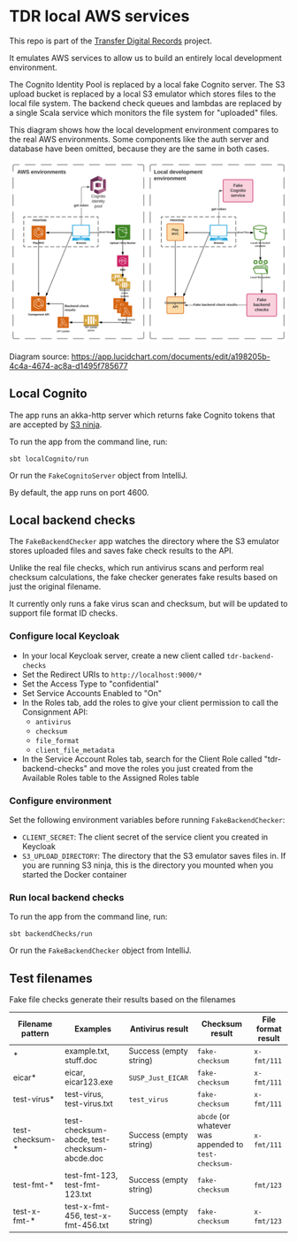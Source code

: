 # TDR local AWS services

This repo is part of the [Transfer Digital Records][tdr-docs] project.

It emulates AWS services to allow us to build an entirely local development
environment.

The Cognito Identity Pool is replaced by a local fake Cognito server. The S3
upload bucket is replaced by a local S3 emulator which stores files to the
local file system. The backend check queues and lambdas are replaced by a
single Scala service which monitors the file system for "uploaded" files.

This diagram shows how the local development environment compares to the
real AWS environments. Some components like the auth server and database have
been omitted, because they are the same in both cases.

![](./architecture.svg)

Diagram source: https://app.lucidchart.com/documents/edit/a198205b-4c4a-4674-ac8a-d1495f785677

[tdr-docs]: https://github.com/nationalarchives/tdr-dev-documentation/

## Local Cognito

The app runs an akka-http server which returns fake Cognito tokens that are
accepted by [S3 ninja].

To run the app from the command line, run:

```
sbt localCognito/run
```

Or run the `FakeCognitoServer` object from IntelliJ.

By default, the app runs on port 4600.

[S3 ninja]: https://s3ninja.net/

## Local backend checks

The `FakeBackendChecker` app watches the directory where the S3 emulator stores
uploaded files and saves fake check results to the API.

Unlike the real file checks, which run antivirus scans and perform real checksum
calculations, the fake checker generates fake results based on just the original
filename.

It currently only runs a fake virus scan and checksum, but will be updated to
support file format ID checks.

### Configure local Keycloak

- In your local Keycloak server, create a new client called `tdr-backend-checks`
- Set the Redirect URIs to `http://localhost:9000/*`
- Set the Access Type to "confidential"
- Set Service Accounts Enabled to "On"
- In the Roles tab, add the roles to give your client permission to call the
  Consignment API:
  - `antivirus`
  - `checksum`
  - `file_format`
  - `client_file_metadata`
- In the Service Account Roles tab, search for the Client Role called
  "tdr-backend-checks" and move the roles you just created from the Available
  Roles table to the Assigned Roles table

### Configure environment

Set the following environment variables before running `FakeBackendChecker`:

- `CLIENT_SECRET`: The client secret of the service client you created in Keycloak
- `S3_UPLOAD_DIRECTORY`: The directory that the S3 emulator saves files in. If you
  are running S3 ninja, this is the directory you mounted when you started the
  Docker container

### Run local backend checks

To run the app from the command line, run:

```
sbt backendChecks/run
```

Or run the `FakeBackendChecker` object from IntelliJ.

## Test filenames

Fake file checks generate their results based on the filenames

| Filename pattern | Examples                                     | Antivirus result       | Checksum result                                       | File format result |
| ---------------- | -------------------------------------------- | ---------------------- | ----------------------------------------------------- | ------------------ |
| *                | example.txt, stuff.doc                       | Success (empty string) | `fake-checksum`                                       | `x-fmt/111`        |
| eicar*           | eicar, eicar123.exe                          | `SUSP_Just_EICAR`      | `fake-checksum`                                       | `x-fmt/111`        |
| test-virus*      | test-virus, test-virus.txt                   | `test_virus`           | `fake-checksum`                                       | `x-fmt/111`        |
| test-checksum-*  | test-checksum-abcde, test-checksum-abcde.doc | Success (empty string) | `abcde` (or whatever was appended to `test-checksum-` | `x-fmt/111`        |
| test-fmt-*       | test-fmt-123, test-fmt-123.txt               | Success (empty string) | `fake-checksum`                                       | `fmt/123`          |
| test-x-fmt-*     | test-x-fmt-456, test-x-fmt-456.txt           | Success (empty string) | `fake-checksum`                                       | `x-fmt/123`        |
